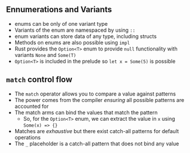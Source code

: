 ## Ennumerations and Variants

- enums can be only of one variant type
- Variants of the enum are namespaced by using `::`
- enum variants can store data of any type, including structs
- Methods on enums are also possible using `impl`
- Rust provides the `Option<T>` enum to provide `null` functionality with variants `None` and `Some(T)`
- `Option<T>` is included in the prelude so `let x = Some(5)` is possible

## `match` control flow

- The `match` operator allows you to compare a value against patterns
- The power comes from the compiler *ensuring* all possible patterns are accounted for
- The match arms can bind the values that match the pattern
  - So, for the `Option<T>` enum, we can extract the value in `x` using `Some(x) => {}`
- Matches are *exhaustive* but there exist catch-all patterns for default operations
- The `_` placeholder is a catch-all pattern that does not bind any value